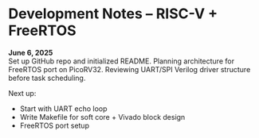 # Development Notes – RISC-V + FreeRTOS

**June 6, 2025**  
Set up GitHub repo and initialized README. Planning architecture for FreeRTOS port on PicoRV32. Reviewing UART/SPI Verilog driver structure before task scheduling.

Next up:
- Start with UART echo loop
- Write Makefile for soft core + Vivado block design
- FreeRTOS port setup
